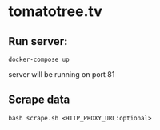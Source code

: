 # tomatotree.tv

## Run server:
````
docker-compose up
````
server will be running on port 81


## Scrape data
````
bash scrape.sh <HTTP_PROXY_URL:optional>
````
